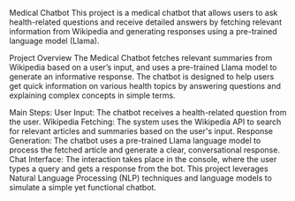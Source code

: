 Medical Chatbot
This project is a medical chatbot that allows users to ask health-related questions and receive detailed answers by fetching relevant information from Wikipedia and generating responses using a pre-trained language model (Llama).

Project Overview
The Medical Chatbot fetches relevant summaries from Wikipedia based on a user’s input, and uses a pre-trained Llama model to generate an informative response. The chatbot is designed to help users get quick information on various health topics by answering questions and explaining complex concepts in simple terms.

Main Steps:
User Input: The chatbot receives a health-related question from the user.
Wikipedia Fetching: The system uses the Wikipedia API to search for relevant articles and summaries based on the user's input.
Response Generation: The chatbot uses a pre-trained Llama language model to process the fetched article and generate a clear, conversational response.
Chat Interface: The interaction takes place in the console, where the user types a query and gets a response from the bot.
This project leverages Natural Language Processing (NLP) techniques and language models to simulate a simple yet functional chatbot.
